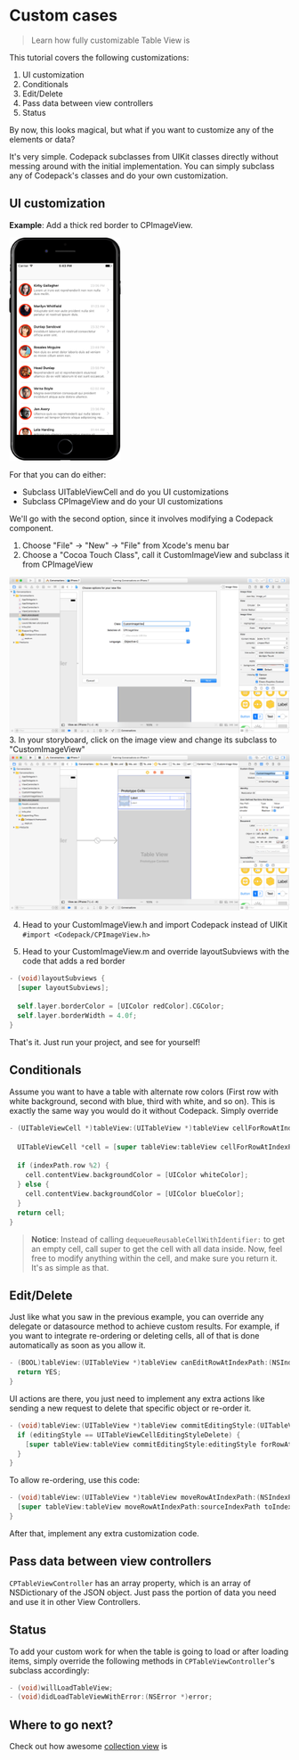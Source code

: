 # Custom cases

> Learn how fully customizable Table View is

This tutorial covers the following customizations:

1. UI customization
2. Conditionals
3. Edit/Delete
4. Pass data between view controllers
5. Status

By now, this looks magical, but what if you want to customize any of the elements or data?

It's very simple. Codepack subclasses from UIKit classes directly without messing around with the initial implementation. You can simply subclass any of Codepack's classes and do your own customization.

## UI customization

**Example**: Add a thick red border to CPImageView.

<img width="200" alt="Xcode" src="../table-view/attachments/table-view-custom-border.png">

For that you can do either:

* Subclass UITableViewCell and do you UI customizations
* Subclass CPImageView and do your UI customizations

We'll go with the second option, since it involves modifying a Codepack component.

1. Choose "File" → "New" → "File" from Xcode's menu bar
2. Choose a "Cocoa Touch Class", call it CustomImageView and subclass it from CPImageView
<img width="600" alt="Xcode" src="../table-view/attachments/table-view-custom-class.png">
3. In your storyboard, click on the image view and change its subclass to "CustomImageView"
<img width="600" alt="Xcode" src="../table-view/attachments/table-view-custom-attribute.png">

4. Head to your CustomImageView.h and import Codepack instead of UIKit 
`#import <Codepack/CPImageView.h>`

5. Head to your CustomImageView.m and override layoutSubviews with the code that adds a red border

```objective-c
- (void)layoutSubviews {
  [super layoutSubviews];
   
  self.layer.borderColor = [UIColor redColor].CGColor;
  self.layer.borderWidth = 4.0f;
}
```
That's it. Just run your project, and see for yourself!

## Conditionals
Assume you want to have a table with alternate row colors (First row with white background, second with blue, third with white, and so on).
This is exactly the same way you would do it without Codepack. Simply override

```objective-c
- (UITableViewCell *)tableView:(UITableView *)tableView cellForRowAtIndexPath:(NSIndexPath *)indexPath {
 
  UITableViewCell *cell = [super tableView:tableView cellForRowAtIndexPath:indexPath];
 
  if (indexPath.row %2) {
    cell.contentView.backgroundColor = [UIColor whiteColor];
  } else {
    cell.contentView.backgroundColor = [UIColor blueColor];
  }
  return cell;
}
```

> **Notice**: Instead of calling `dequeueReusableCellWithIdentifier:` to get an empty cell, call super to get the cell with all data inside.
Now, feel free to modify anything within the cell, and make sure you return it. It's as simple as that.

## Edit/Delete
Just like what you saw in the previous example, you can override any delegate or datasource method to achieve custom results.
For example, if you want to integrate re-ordering or deleting cells, all of that is done automatically as soon as you allow it.

```objective-c
- (BOOL)tableView:(UITableView *)tableView canEditRowAtIndexPath:(NSIndexPath *)indexPath {
  return YES;
}
```

UI actions are there, you just need to implement any extra actions like sending a new request to delete that specific object or re-order it.

```objective-c
- (void)tableView:(UITableView *)tableView commitEditingStyle:(UITableViewCellEditingStyle)editingStyle forRowAtIndexPath:(NSIndexPath *)indexPath {
  if (editingStyle == UITableViewCellEditingStyleDelete) {
    [super tableView:tableView commitEditingStyle:editingStyle forRowAtIndexPath:indexPath];
  }
}
```

To allow re-ordering, use this code:

```objective-c
- (void)tableView:(UITableView *)tableView moveRowAtIndexPath:(NSIndexPath *)sourceIndexPath toIndexPath:(NSIndexPath *)destinationIndexPath {
  [super tableView:tableView moveRowAtIndexPath:sourceIndexPath toIndexPath:destinationIndexPath];
}
```

After that, implement any extra customization code.

## Pass data between view controllers
`CPTableViewController` has an array property, which is an array of NSDictionary of the JSON object. Just pass the portion of data you need and use it in other View Controllers.

## Status
To add your custom work for when the table is going to load or after loading items, simply override the following methods in `CPTableViewController`'s subclass accordingly:

```objective-c
- (void)willLoadTableView;
- (void)didLoadTableViewWithError:(NSError *)error;
```

## Where to go next?
Check out how awesome [collection view](../collection-view) is